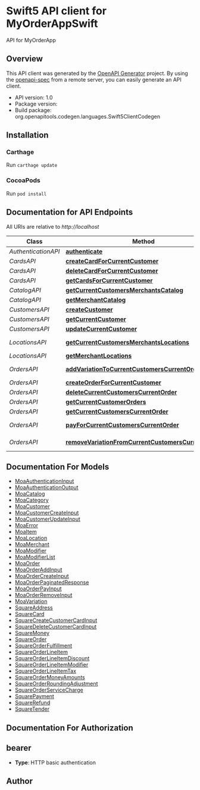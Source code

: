 # Swift5 API client for MyOrderAppSwift

API for MyOrderApp

## Overview
This API client was generated by the [OpenAPI Generator](https://openapi-generator.tech) project.  By using the [openapi-spec](https://github.com/OAI/OpenAPI-Specification) from a remote server, you can easily generate an API client.

- API version: 1.0
- Package version: 
- Build package: org.openapitools.codegen.languages.Swift5ClientCodegen

## Installation

### Carthage

Run `carthage update`

### CocoaPods

Run `pod install`

## Documentation for API Endpoints

All URIs are relative to *http://localhost*

Class | Method | HTTP request | Description
------------ | ------------- | ------------- | -------------
*AuthenticationAPI* | [**authenticate**](docs/AuthenticationAPI.md#authenticate) | **POST** /v1/authentication | 
*CardsAPI* | [**createCardForCurrentCustomer**](docs/CardsAPI.md#createcardforcurrentcustomer) | **POST** /v1/customers/current/cards | 
*CardsAPI* | [**deleteCardForCurrentCustomer**](docs/CardsAPI.md#deletecardforcurrentcustomer) | **DELETE** /v1/customers/current/cards | 
*CardsAPI* | [**getCardsForCurrentCustomer**](docs/CardsAPI.md#getcardsforcurrentcustomer) | **GET** /v1/customers/current/cards | 
*CatalogAPI* | [**getCurrentCustomersMerchantsCatalog**](docs/CatalogAPI.md#getcurrentcustomersmerchantscatalog) | **GET** /v1/customers/current/merchant/catalog | 
*CatalogAPI* | [**getMerchantCatalog**](docs/CatalogAPI.md#getmerchantcatalog) | **GET** /v1/merchants/{moaId}/catalog | 
*CustomersAPI* | [**createCustomer**](docs/CustomersAPI.md#createcustomer) | **POST** /v1/customers | 
*CustomersAPI* | [**getCurrentCustomer**](docs/CustomersAPI.md#getcurrentcustomer) | **GET** /v1/customers/current | 
*CustomersAPI* | [**updateCurrentCustomer**](docs/CustomersAPI.md#updatecurrentcustomer) | **PATCH** /v1/customers/current | 
*LocationsAPI* | [**getCurrentCustomersMerchantsLocations**](docs/LocationsAPI.md#getcurrentcustomersmerchantslocations) | **GET** /v1/customers/current/merchant/locations | 
*LocationsAPI* | [**getMerchantLocations**](docs/LocationsAPI.md#getmerchantlocations) | **GET** /v1/merchants/{moaId}/locations | 
*OrdersAPI* | [**addVariationToCurrentCustomersCurrentOrder**](docs/OrdersAPI.md#addvariationtocurrentcustomerscurrentorder) | **PUT** /v1/customers/current/orders/current/variation | 
*OrdersAPI* | [**createOrderForCurrentCustomer**](docs/OrdersAPI.md#createorderforcurrentcustomer) | **POST** /v1/customers/current/orders/current | 
*OrdersAPI* | [**deleteCurrentCustomersCurrentOrder**](docs/OrdersAPI.md#deletecurrentcustomerscurrentorder) | **DELETE** /v1/customers/current/orders/current | 
*OrdersAPI* | [**getCurrentCustomerOrders**](docs/OrdersAPI.md#getcurrentcustomerorders) | **GET** /v1/customers/current/orders | 
*OrdersAPI* | [**getCurrentCustomersCurrentOrder**](docs/OrdersAPI.md#getcurrentcustomerscurrentorder) | **GET** /v1/customers/current/orders/current | 
*OrdersAPI* | [**payForCurrentCustomersCurrentOrder**](docs/OrdersAPI.md#payforcurrentcustomerscurrentorder) | **PUT** /v1/customers/current/orders/current/payment | 
*OrdersAPI* | [**removeVariationFromCurrentCustomersCurrentOrder**](docs/OrdersAPI.md#removevariationfromcurrentcustomerscurrentorder) | **DELETE** /v1/customers/current/orders/current/variation | 


## Documentation For Models

 - [MoaAuthenticationInput](docs/MoaAuthenticationInput.md)
 - [MoaAuthenticationOutput](docs/MoaAuthenticationOutput.md)
 - [MoaCatalog](docs/MoaCatalog.md)
 - [MoaCategory](docs/MoaCategory.md)
 - [MoaCustomer](docs/MoaCustomer.md)
 - [MoaCustomerCreateInput](docs/MoaCustomerCreateInput.md)
 - [MoaCustomerUpdateInput](docs/MoaCustomerUpdateInput.md)
 - [MoaError](docs/MoaError.md)
 - [MoaItem](docs/MoaItem.md)
 - [MoaLocation](docs/MoaLocation.md)
 - [MoaMerchant](docs/MoaMerchant.md)
 - [MoaModifier](docs/MoaModifier.md)
 - [MoaModifierList](docs/MoaModifierList.md)
 - [MoaOrder](docs/MoaOrder.md)
 - [MoaOrderAddInput](docs/MoaOrderAddInput.md)
 - [MoaOrderCreateInput](docs/MoaOrderCreateInput.md)
 - [MoaOrderPaginatedResponse](docs/MoaOrderPaginatedResponse.md)
 - [MoaOrderPayInput](docs/MoaOrderPayInput.md)
 - [MoaOrderRemoveInput](docs/MoaOrderRemoveInput.md)
 - [MoaVariation](docs/MoaVariation.md)
 - [SquareAddress](docs/SquareAddress.md)
 - [SquareCard](docs/SquareCard.md)
 - [SquareCreateCustomerCardInput](docs/SquareCreateCustomerCardInput.md)
 - [SquareDeleteCustomerCardInput](docs/SquareDeleteCustomerCardInput.md)
 - [SquareMoney](docs/SquareMoney.md)
 - [SquareOrder](docs/SquareOrder.md)
 - [SquareOrderFulfillment](docs/SquareOrderFulfillment.md)
 - [SquareOrderLineItem](docs/SquareOrderLineItem.md)
 - [SquareOrderLineItemDiscount](docs/SquareOrderLineItemDiscount.md)
 - [SquareOrderLineItemModifier](docs/SquareOrderLineItemModifier.md)
 - [SquareOrderLineItemTax](docs/SquareOrderLineItemTax.md)
 - [SquareOrderMoneyAmounts](docs/SquareOrderMoneyAmounts.md)
 - [SquareOrderRoundingAdjustment](docs/SquareOrderRoundingAdjustment.md)
 - [SquareOrderServiceCharge](docs/SquareOrderServiceCharge.md)
 - [SquarePayment](docs/SquarePayment.md)
 - [SquareRefund](docs/SquareRefund.md)
 - [SquareTender](docs/SquareTender.md)


## Documentation For Authorization


## bearer

- **Type**: HTTP basic authentication


## Author



